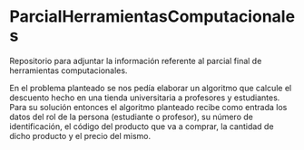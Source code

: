 # ParcialHerramientasComputacionales
Repositorio para adjuntar la información referente al parcial final de herramientas computacionales.

En el problema planteado se nos pedía elaborar un algoritmo que calcule el descuento hecho en una tienda universitaria a profesores y estudiantes. 
Para su solución entonces el algoritmo planteado recibe como entrada los datos del rol de la persona (estudiante o profesor), su número de identificación, el código del producto que va a comprar, la cantidad de dicho producto y el precio del mismo. 
